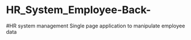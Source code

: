 # HR_System_Employee-Back-
#HR system management
Single page application to manipulate employee data
